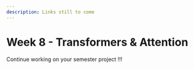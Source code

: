 ```yaml
---
description: Links still to come
---
```


# Week 8 - Transformers & Attention

Continue working on your semester project !!!

